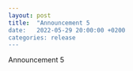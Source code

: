 ```yaml
---
layout: post
title:  "Announcement 5
date:   2022-05-29 20:00:00 +0200
categories: release
---
```


Announcement 5

